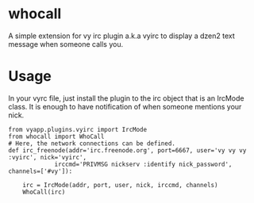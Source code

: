 # whocall
A simple extension for vy irc plugin a.k.a vyirc to display a dzen2 text message when someone calls you.

# Usage

In your vyrc file, just install the plugin to the irc object that is an IrcMode class.
It is enough to have notification of when someone mentions your nick.

~~~pythonn
from vyapp.plugins.vyirc import IrcMode
from whocall import WhoCall
# Here, the network connections can be defined. 
def irc_freenode(addr='irc.freenode.org', port=6667, user='vy vy vy :vyirc', nick='vyirc', 
             irccmd='PRIVMSG nickserv :identify nick_password', channels=['#vy']):

    irc = IrcMode(addr, port, user, nick, irccmd, channels)
    WhoCall(irc)
~~~
